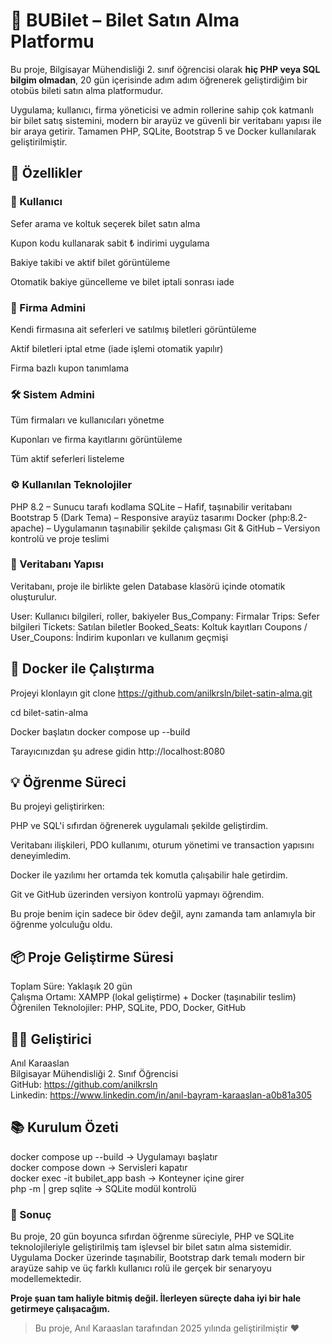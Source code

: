 # 🎫 BUBilet – Bilet Satın Alma Platformu

Bu proje, Bilgisayar Mühendisliği 2. sınıf öğrencisi olarak **hiç PHP veya SQL bilgim olmadan**, 20 gün içerisinde adım adım öğrenerek geliştirdiğim bir otobüs bileti satın alma platformudur.

Uygulama; kullanıcı, firma yöneticisi ve admin rollerine sahip çok katmanlı bir bilet satış sistemini, modern bir arayüz ve güvenli bir veritabanı yapısı ile bir araya getirir.
Tamamen PHP, SQLite, Bootstrap 5 ve Docker kullanılarak geliştirilmiştir.

## 🚀 Özellikler
### 👥 Kullanıcı

Sefer arama ve koltuk seçerek bilet satın alma

Kupon kodu kullanarak sabit ₺ indirimi uygulama

Bakiye takibi ve aktif bilet görüntüleme

Otomatik bakiye güncelleme ve bilet iptali sonrası iade

### 🏢 Firma Admini

Kendi firmasına ait seferleri ve satılmış biletleri görüntüleme

Aktif biletleri iptal etme (iade işlemi otomatik yapılır)

Firma bazlı kupon tanımlama

### 🛠️ Sistem Admini

Tüm firmaları ve kullanıcıları yönetme

Kuponları ve firma kayıtlarını görüntüleme

Tüm aktif seferleri listeleme

### ⚙️ Kullanılan Teknolojiler

PHP 8.2 – Sunucu tarafı kodlama
SQLite – Hafif, taşınabilir veritabanı
Bootstrap 5 (Dark Tema) – Responsive arayüz tasarımı
Docker (php:8.2-apache) – Uygulamanın taşınabilir şekilde çalışması
Git & GitHub – Versiyon kontrolü ve proje teslimi

### 🧱 Veritabanı Yapısı

Veritabanı, proje ile birlikte gelen Database klasörü içinde otomatik oluşturulur.

User: Kullanıcı bilgileri, roller, bakiyeler
Bus_Company: Firmalar
Trips: Sefer bilgileri
Tickets: Satılan biletler
Booked_Seats: Koltuk kayıtları
Coupons / User_Coupons: İndirim kuponları ve kullanım geçmişi

## 🐳 Docker ile Çalıştırma

Projeyi klonlayın
git clone https://github.com/anilkrsln/bilet-satin-alma.git

cd bilet-satin-alma

Docker başlatın
docker compose up --build

Tarayıcınızdan şu adrese gidin
http://localhost:8080

## 💡 Öğrenme Süreci

Bu projeyi geliştirirken:

PHP ve SQL'i sıfırdan öğrenerek uygulamalı şekilde geliştirdim.

Veritabanı ilişkileri, PDO kullanımı, oturum yönetimi ve transaction yapısını deneyimledim.

Docker ile yazılımı her ortamda tek komutla çalışabilir hale getirdim.

Git ve GitHub üzerinden versiyon kontrolü yapmayı öğrendim.

Bu proje benim için sadece bir ödev değil, aynı zamanda tam anlamıyla bir öğrenme yolculuğu oldu.

## 📦 Proje Geliştirme Süresi

Toplam Süre: Yaklaşık 20 gün  
Çalışma Ortamı: XAMPP (lokal geliştirme) + Docker (taşınabilir teslim)  
Öğrenilen Teknolojiler: PHP, SQLite, PDO, Docker, GitHub  

## 👨‍💻 Geliştirici  
Anıl Karaaslan  
Bilgisayar Mühendisliği 2. Sınıf Öğrencisi  
GitHub: https://github.com/anilkrsln  
Linkedin: https://www.linkedin.com/in/anıl-bayram-karaaslan-a0b81a305  

## 📚 Kurulum Özeti  
docker compose up --build → Uygulamayı başlatır  
docker compose down → Servisleri kapatır  
docker exec -it bubilet_app bash → Konteyner içine girer  
php -m | grep sqlite → SQLite modül kontrolü

### 🏁 Sonuç

Bu proje, 20 gün boyunca sıfırdan öğrenme süreciyle, PHP ve SQLite teknolojileriyle geliştirilmiş tam işlevsel bir bilet satın alma sistemidir.
Uygulama Docker üzerinde taşınabilir, Bootstrap dark temalı modern bir arayüze sahip ve üç farklı kullanıcı rolü ile gerçek bir senaryoyu modellemektedir.

**Proje şuan tam haliyle bitmiş değil. İlerleyen süreçte daha iyi bir hale getirmeye çalışacağım.**   

> Bu proje, Anıl Karaaslan tarafından 2025 yılında geliştirilmiştir ❤️